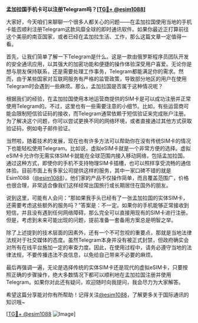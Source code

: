 **孟加拉国手机卡可以注册Telegram吗？[[TG💪+ @esim1088](https://t.me/s/esim1088)]**

大家好，今天咱们来聊聊一个很多人都关心的问题——在孟加拉国使用当地的手机卡能否顺利注册Telegram这款风靡全球的即时通讯软件。如果你最近正打算前往这个美丽的南亚国家，或者已经在孟加拉生活、工作，那么这篇文章一定值得一看。

首先，让我们简单了解一下Telegram是什么。这是一款由俄罗斯程序员团队开发的安全通讯应用，以其强大的加密功能和便捷的操作体验深受用户喜爱。无论你是想与朋友保持联系，还是需要处理工作事务，Telegram都能满足你的需求。然而，由于某些国家对互联网服务有严格的监管政策，导致部分地区的用户在使用Telegram时会遇到一些麻烦。那么，孟加拉国是否属于这种情况呢？

根据我们的经验，在孟加拉国使用本地运营商提供的SIM卡是可以成功注册并正常使用Telegram的。不过，这里也有一些需要注意的小细节。比如，有些运营商可能会限制短信验证码的接收，而Telegram通常依赖于短信验证来完成账户注册。为了解决这个问题，你可以尝试更换不同的网络环境，或者直接通过其他方式获取验证码，例如电子邮件验证。

当然啦，随着技术的发展，现在也有许多方法可以帮助你在没有传统SIM卡的情况下也能轻松使用Telegram。比如说，虚拟eSIM卡就是一个非常方便的选择。虚拟eSIM卡允许你无需实体SIM卡就能在全球范围内接入移动网络，包括孟加拉国。通过这种方式，即使你的手机不支持物理SIM卡插槽，也可以照样享受流畅的通信体验。目前市面上有多家公司提供这样的服务，其中一家口碑不错的就是Esim1088（[@esim1088](https://t.me/s/esim1088)）。他们家的产品不仅操作简单，而且覆盖范围广，价格也很合理，非常适合像我们这样经常出国旅行或长期居住在国外的朋友。

说到这里，可能有人会问：“那如果我手头已经有了一张孟加拉国的实体SIM卡，还需要考虑这些额外的服务吗？”答案是：不一定。如果你的手机能够正常接收到短信，并且没有遇到任何网络障碍，那么完全可以直接用现有的SIM卡进行注册。但是，考虑到未来可能出现的问题，提前准备一套备用方案总是明智之举。

除了上述提到的技术层面的因素外，还有一个不可忽视的重要点，那就是当地法律法规对于社交媒体的态度。虽然Telegram本身并没有被正式封禁，但政府确实会对所有在线平台施加一定的审查力度。因此，在使用过程中，请务必遵守当地的法律法规，不要传播违法不良信息，以免给自己带来不必要的麻烦。

最后再强调一遍，无论是选择传统的实体SIM卡还是现代的虚拟eSIM卡，只要按照正确的步骤操作，绝大多数情况下都可以顺利地在孟加拉国注册并使用Telegram。如果你对此还有疑问，欢迎随时向我提问，我会尽力为大家解答。

希望这篇分享能对你有所帮助！记得关注[@esim1088](https://t.me/s/esim1088)，了解更多关于国际通讯的知识哦~

[[TG💪+ @esim1088](https://t.me/s/esim1088) ![Image](https://i.postimg.cc/4NQfJmqS/Snipaste-2025-05-13-00-14-12.png)]